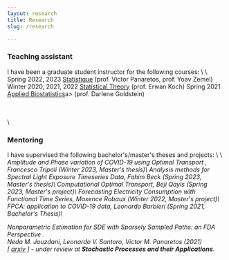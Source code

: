 ```yaml
---
layout: research
title: Research 
slug: /research

---
```

<h3>Teaching assistant</h3>
I have been a graduate student instructor for the following courses:
\
\
Spring  2022, 2023           <a href="https://moodle.epfl.ch/course/view.php?id=10071">Statistique</a> (prof. Victor Panaretos, prof. Yoav Zemel)
Winter 2020, 2021, 2022      <a href='https://moodle.epfl.ch/course/view.php?id=14238'>Statistical Theory</a> (prof. Erwan Koch)
Spring 2021                  <a href='http://isa.epfl.ch/imoniteur_ISAP/!itffichecours.htm?ww_i_matiere=2217230230&ww_x_anneeacad=2301874614&ww_i_section=84482813&ww_i_niveau=2936295&ww_c_langue=fr]'>Applied Biostatistics</a>a> (prof. Darlene Goldstein)


\
\
\

<h3>Mentoring</h3>
I have supervised the following bachelor's/master's theses and projects:
\
\
<em> Amplitude and Phase variation of COVID-19 using Optimal Transport <em>, Francesco Tripoli (Winter 2023, Master's thesis)\
<em> Analysis methods for Spectral Light Exposure Timeseries Data<em>, Fahim Beck (Spring 2023, Master's thesis)\
<em> Computational Optimal Transport<em>,  Beji Qayis (Spring 2023, Master's project)\
<em> Forecasting Electricity Consumption with Functional Time Series<em>, Maxence Robaux (Winter 2022, Master's project)\
<em> FPCA: application to COVID-19 data<em>, Leonardo Barbieri (Spring 2021, Bachelor's Thesis)\



<em>Nonparametric Estimation for SDE with Sparsely Sampled Paths: an FDA Perspective </em>.\
Neda M. Jouzdani, Leonardo V. Santoro, Victor M. Panaretos (2021)\
\[ <a href="https://arxiv.org/abs/2110.14433">arxiv</a> \] - under review at <strong>Stochastic Processes and their Applications</strong>.

<br />
